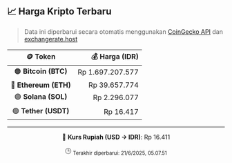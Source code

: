 

<!-- HARGA_KRIPTO -->
## 📈 Harga Kripto Terbaru

> Data ini diperbarui secara otomatis menggunakan [CoinGecko API](https://www.coingecko.com/) dan [exchangerate.host](https://exchangerate.host/)

<div align="center">

| 🪙 Token | 💰 Harga (IDR) |
|:------:|---------------:|
| 🟠 **Bitcoin (BTC)**   | Rp 1.697.207.577 |
| 🔵 **Ethereum (ETH)**  | Rp 39.657.774 |
| 🟣 **Solana (SOL)**    | Rp 2.296.077 |
| 🟢 **Tether (USDT)**   | Rp 16.417 |

---

💱 **Kurs Rupiah (USD → IDR)**: Rp 16.411

🕒 <sub>Terakhir diperbarui: 21/6/2025, 05.07.51</sub>

</div>
<!-- /HARGA_KRIPTO -->